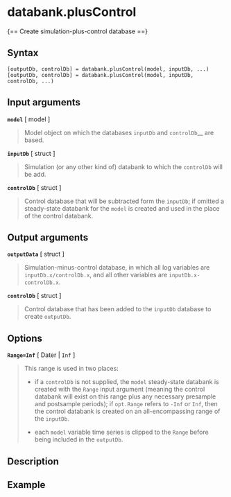 # databank.plusControl 

{== Create simulation-plus-control database ==}


## Syntax 

    [outputDb, controlDb] = databank.plusControl(model, inputDb, ...)
    [outputDb, controlDb] = databank.plusControl(model, inputDb, controlDb, ...)


## Input arguments 

__`model`__ [ model ]
>
> Model object on which the databases `inputDb` and `controlDb`__ are
> based.
>

__`inputDb`__ [ struct ]
>
> Simulation (or any other kind of) databank to which the `controlDb`
> will be add.
>

__`controlDb`__ [ struct ]
>
> Control database that will be subtracted form the `inputDb`; if omitted a
> steady-state databank for the `model` is created and used in the place of
> the control databank.
>

## Output arguments 

__`outputData`__ [ struct ]
>
> Simulation-minus-control database, in which all log variables are
> `inputDb.x/controlDb.x`, and all other variables are
> `inputDb.x-controlDb.x`.
>

__`controlDb`__ [ struct ]
>
> Control database that has been added to the `inputDb` database to
> create `outputDb`.
>

## Options 

__`Range=Inf`__ [ Dater | `Inf` ]

> This range is used in two places:
> 
> * if a `controlDb` is not supplied, the `model` steady-state databank is
>   created with the `Range` input argument (meaning the control
>   databank will exist on this range plus any necessary presample and
>   postsample periods); if `opt.Range` refers to
>   `-Inf` or `Inf`, then the control databank is created on an
>   all-encompassing range of the `inputDb`.
>
> * each `model` variable time series is clipped to the `Range` before
>   being included in the `outputDb`.
>

## Description 


## Example 

